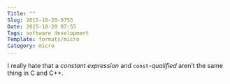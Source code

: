 ```yaml
---
Title: ""
Slug: 2015-10-20-0755
Date: 2015-10-20 07:55
Tags: software development
Template: formats/micro
Category: micro
...
```


I really hate that a *constant expression* and `const`-*qualified* aren’t the
same thing in C and C++.
